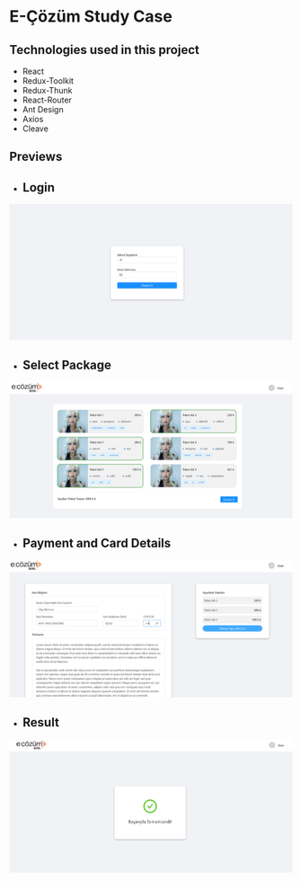 # E-Çözüm Study Case
 
## Technologies used in this project

- React
- Redux-Toolkit
- Redux-Thunk
- React-Router
- Ant Design
- Axios
- Cleave

## Previews

- ## Login

![Login](./previews/login.png)

- ## Select Package

![Select Package](./previews/select.png)

- ## Payment and Card Details

![Payment and Card Details](./previews/payment.png)

- ## Result

![Result](./previews/result.png)

 
